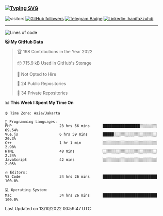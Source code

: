### [![Typing SVG](https://readme-typing-svg.herokuapp.com?font=lato&size=22&lines=Hi+There+👋)](https://git.io/typing-svg) 

![visitors](https://visitor-badge.glitch.me/badge?page_id=hanifazzuhdi.hanifazzuhdi)
[![GitHub followers](https://img.shields.io/github/followers/hanifazzuhdi?label=Follow&style=social)](https://github.com/hanifazzuhdi/?tab=follow) 
[![Telegram Badge](https://img.shields.io/badge/-hanif0198-blue?style=social&logo=telegram&link=https://www.t.me/hanif0198/)](https://www.t.me/hanif0198/) 
[![Linkedin: hanifazzuhdi](https://img.shields.io/badge/-hanifazzuhdi-blue?style=flat-square&logo=Linkedin&logoColor=white&link=https://www.linkedin.com/in/hanif-az-zuhdi-69688019b/)](https://www.linkedin.com/in/hanif-az-zuhdi-69688019b/) 

<hr/>

<!--START_SECTION:waka-->
![Lines of code](https://img.shields.io/badge/From%20Hello%20World%20I%27ve%20Written-5%20Million%20lines%20of%20code-blue)

**🐱 My GitHub Data** 

> 🏆 198 Contributions in the Year 2022
 > 
> 📦 715.9 kB Used in GitHub's Storage 
 > 
> 🚫 Not Opted to Hire
 > 
> 📜 24 Public Repositories 
 > 
> 🔑 34 Private Repositories  
 > 
📊 **This Week I Spent My Time On** 

```text
⌚︎ Time Zone: Asia/Jakarta

💬 Programming Languages: 
PHP                      23 hrs 56 mins      █████████████████░░░░░░░░   69.54% 
Vue.js                   6 hrs 59 mins       █████░░░░░░░░░░░░░░░░░░░░   20.3% 
C++                      1 hr 1 min          ░░░░░░░░░░░░░░░░░░░░░░░░░   2.98% 
HTML                     48 mins             ░░░░░░░░░░░░░░░░░░░░░░░░░   2.34% 
JavaScript               42 mins             ░░░░░░░░░░░░░░░░░░░░░░░░░   2.05%

🔥 Editors: 
VS Code                  34 hrs 26 mins      █████████████████████████   100.0%

💻 Operating System: 
Mac                      34 hrs 26 mins      █████████████████████████   100.0%

```


 Last Updated on 13/10/2022 00:59:47 UTC
<!--END_SECTION:waka-->
